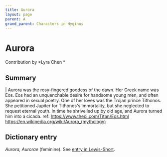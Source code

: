 ```yaml
---
title: Aurora
layout: page
parent: A
grand_parent: Characters in Hyginus
---
```



# Aurora


Contribution by *Lyra Chen *


## Summary

| Aurora was the rosy-fingered goddess of the dawn. Her Greek name was Eos. Eos had an unquenchable desire for handsome young men, and often appeared in sexual poetry. One of her loves was the Trojan prince Tithonos. She petitioned Jupiter for Tithonos's immortality, but she neglected to request eternal youth. In time he shrivelled up by old age, and Aurora turned him into a cicada. ref: <https://www.theoi.com/Titan/Eos.html> <https://en.wikipedia.org/wiki/Aurora_(mythology)>


## Dictionary entry

*Aurora, Aurorae* (feminine). See [entry in Lewis-Short](http://folio2.furman.edu/lewis-short/index.html?urn=urn:cite2:hmt:ls.markdown:n4581).